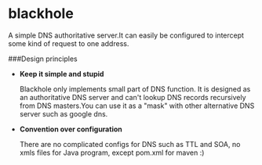 blackhole
=========

A simple DNS authoritative server.It can easily be configured to intercept some kind of request to one address.

###Design principles

*	**Keep it simple and stupid** 
	
	Blackhole only implements small part of DNS function. It is designed as an authoritative DNS server and can't lookup DNS records recursively from DNS masters.You can use it as a "mask" with other alternative DNS server such as google dns.
	
*	**Convention over configuration** 

	There are no complicated configs for DNS such as TTL and SOA, no xmls files for Java program, except pom.xml for maven :)
